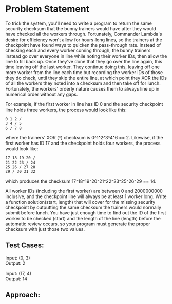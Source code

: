 # Problem Statement
To trick the system, you'll need to write a program to return the same security checksum that the bunny trainers would have after they would have checked all the workers through. Fortunately, Commander Lambda's desire for efficiency won't allow for hours-long lines, so the trainers at the checkpoint have found ways to quicken the pass-through rate. Instead of checking each and every worker coming through, the bunny trainers instead go over everyone in line while noting their worker IDs, then allow the line to fill back up. Once they've done that they go over the line again, this time leaving off the last worker. They continue doing this, leaving off one more worker from the line each time but recording the worker IDs of those they do check, until they skip the entire line, at which point they XOR the IDs of all the workers they noted into a checksum and then take off for lunch. Fortunately, the workers' orderly nature causes them to always line up in numerical order without any gaps.

For example, if the first worker in line has ID 0 and the security checkpoint line holds three workers, the process would look like this:

``0 1 2 /``</br>
``3 4 / 5``</br>
``6 / 7 8``</br>

where the trainers' XOR (^) checksum is 0^1^2^3^4^6 == 2.
Likewise, if the first worker has ID 17 and the checkpoint holds four workers, the process would look like:

``17 18 19 20 /``</br>
``21 22 23 / 24``</br>
``25 26 / 27 28``</br>
``29 / 30 31 32``</br>

which produces the checksum 17^18^19^20^21^22^23^25^26^29 == 14.

All worker IDs (including the first worker) are between 0 and 2000000000 inclusive, and the checkpoint line will always be at least 1 worker long.
Write a function solution(start, length) that will cover for the missing security checkpoint by outputting the same checksum the trainers would normally submit before lunch. You have just enough time to find out the ID of the first worker to be checked (start) and the length of the line (length) before the automatic review occurs, so your program must generate the proper checksum with just those two values.

## Test Cases:
Input: (0, 3)</br>
Output: 2

Input: (17, 4)</br>
Output: 14

## Approach:

